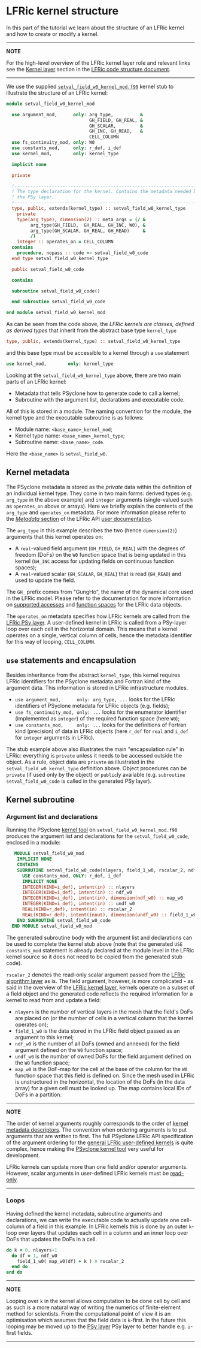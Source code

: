 # LFRic kernel structure

In this part of the tutorial we learn about the structure of an LFRic
kernel and how to create or modify a kernel.

---
**NOTE**

For the high-level overview of the LFRic kernel layer role and
relevant links see the [Kernel layer](
../background/LFRic_structure.md#kernel-layer) section in the
[LFRic code structure document](../background/LFRic_structure.md).

---

We use the supplied [`setval_field_w0_kernel_mod.f90`](
part1/setval_field_w0_kernel_mod.f90) kernel stub to illustrate the structure
of an LFRic kernel:

```fortran
module setval_field_w0_kernel_mod

  use argument_mod,      only: arg_type,          &
                               GH_FIELD, GH_REAL, &
                               GH_SCALAR,         &
                               GH_INC, GH_READ,   &
                               CELL_COLUMN
  use fs_continuity_mod, only: W0
  use constants_mod,     only: r_def, i_def
  use kernel_mod,        only: kernel_type

  implicit none

  private

  !-----------------------------------------------------------------------------
  ! The type declaration for the kernel. Contains the metadata needed by
  ! the PSy layer.
  !-----------------------------------------------------------------------------
  type, public, extends(kernel_type) :: setval_field_w0_kernel_type
    private
    type(arg_type), dimension(2) :: meta_args = (/ &
         arg_type(GH_FIELD,  GH_REAL, GH_INC, W0), &
         arg_type(GH_SCALAR, GH_REAL, GH_READ)     &
         /)
    integer :: operates_on = CELL_COLUMN
  contains
    procedure, nopass :: code => setval_field_w0_code
  end type setval_field_w0_kernel_type

  public setval_field_w0_code

  contains

  subroutine setval_field_w0_code()

  end subroutine setval_field_w0_code

end module setval_field_w0_kernel_mod
```

As can be seen from the code above, the *LFRic kernels are classes, defined
as derived types* that inherit from the abstract base type `kernel_type`

```fortran
type, public, extends(kernel_type) :: setval_field_w0_kernel_type
```

and this base type must be accessible to a kernel through a `use` statement

```fortran
use kernel_mod,        only: kernel_type
```

Looking at the `setval_field_w0_kernel_type` above, there are two main
parts of an LFRic kernel:
* Metadata that tells PSyclone how to generate code to call a kernel;
* Subroutine with the argument list, declarations and executable code.

All of this is stored in a module. The naming convention for the module,
the kernel type and the executable subroutine is as follows:

* Module name: `<base_name>_kernel_mod`;
* Kernel type name: `<base_name>_kernel_type`;
* Subroutine name: `<base_name>_code`.

Here the `<base_name>` is `setval_field_w0`.

## Kernel metadata

The PSyclone metadata is stored as the *private* data within the definition
of an individual kernel type. They come in two main forms: derived types
(e.g. `arg_type` in the above example) and `integer` arguments (single-valued
such as `operates_on` above or arrays). Here we briefly explain the contents
of the `arg_type` and `operates_on` metadata. For more information please refer
to the [*Metadata* section](
https://psyclone.readthedocs.io/en/stable/dynamo0p3.html#metadata)
of the LFRic API [user documentation](
https://psyclone.readthedocs.io/en/stable/dynamo0p3.html).

The `arg_type` in this example describes the two (hence `dimension(2)`)
arguments that this kernel operates on:
* A `real`-valued field argument (`GH_FIELD`, `GH_REAL`) with the degrees of
  freedom (DoFs) on the `W0` function space that is being updated in this kernel
  (`GH_INC` access for updating fields on continuous function spaces);
* A `real`-valued scalar (`GH_SCALAR`, `GH_REAL`) that is read
  (`GH_READ`) and used to update the field.

The `GH_` prefix comes from "GungHo", the name of the dynamical core used in
the LFRic model. Please refer to the documentation for more information on
[supported accesses](
https://psyclone.readthedocs.io/en/stable/dynamo0p3.html#valid-access-modes)
and [function spaces](
https://psyclone.readthedocs.io/en/stable/dynamo0p3.html#supported-function-spaces)
for the LFRic data objects.

The `operates_on` metadata specifies how LFRic kernels are called
from the [LFRic PSy layer](../background/LFRic_structure.md#psy-layer).
A user-defined kernel in LFRic is called from a PSy-layer loop over each
cell in the horizontal domain. This means that a kernel operates on a single,
vertical column of cells, hence the metadata identifier for this way
of looping, `CELL_COLUMN`.

## `use` statements and encapsulation

Besides inheritance from the abstract `kernel_type`, this kernel requires
LFRic identifiers for the PSyclone metadata and Fortran kind of the argument
data. This information is stored in LFRic infrastructure modules.

* `use argument_mod,      only: arg_type, ...` looks for the LFRic
  identifiers of PSyclone metadata for LFRic objects (e.g. fields);
* `use fs_continuity_mod, only: ...` looks for the enumerator identifier
  (implemented as `integer`) of the required function space (here `W0`);
* `use constants_mod,     only: ...` looks for the definitions of Fortran
  kind (precision) of data in LFRic objects (here `r_def` for `real` and
  `i_def` for `integer` arguments in LFRic).

The stub example above also illustrates the main "encapsulation rule" in
LFRic: everything is `private` unless it needs to be accessed outside the
object. As a rule, object data are `private` as illustrated in the
`setval_field_w0_kernel_type` definition above. Object procedures can be
`private` (if used only by the object) or `public`ly available (e.g.
`subroutine setval_field_w0_code` is called in the generated PSy layer).

## Kernel subroutine

### Argument list and declarations

Running the PSyclone [kernel tool](https://psyclone.readthedocs.io/en/stable/psyclone_kern.html) 
on `setval_field_w0_kernel_mod.f90` produces the argument list and
declarations for the `setval_field_w0_code`, enclosed in a module:

```fortran
   MODULE setval_field_w0_mod
    IMPLICIT NONE
    CONTAINS
    SUBROUTINE setval_field_w0_code(nlayers, field_1_w0, rscalar_2, ndf_w0, undf_w0, map_w0)
      USE constants_mod, ONLY: r_def, i_def
      IMPLICIT NONE
      INTEGER(KIND=i_def), intent(in) :: nlayers
      INTEGER(KIND=i_def), intent(in) :: ndf_w0
      INTEGER(KIND=i_def), intent(in), dimension(ndf_w0) :: map_w0
      INTEGER(KIND=i_def), intent(in) :: undf_w0
      REAL(KIND=r_def), intent(in) :: rscalar_2
      REAL(KIND=r_def), intent(inout), dimension(undf_w0) :: field_1_w0
    END SUBROUTINE setval_field_w0_code
  END MODULE setval_field_w0_mod
```

The generated subroutine body with the argument list and declarations
can be used to complete the kernel stub above (note that the generated
`USE constants_mod` statement is already declared at the module level
in the LFRic kernel source so it does not need to be copied from the
generated stub code).

`rscalar_2` denotes the read-only scalar argument passed from the
[LFRic algorithm layer](../background/LFRic_structure.md#algorithm-layer)
as is. The field argument, however, is more complicated - as said in the
overview of the [LFRic kernel layer](
../background/LFRic_structure.md#kernel-layer), kernels operate on a subset
of a field object and the generated code reflects the required information
for a kernel to read from and update a field:

* `nlayers` is the number of vertical layers in the mesh that the
  field's DoFs are placed on (or the number of cells in a vertical
  column that the kernel operates on);
* `field_1_w0` is the data stored in the LFRic field object passed as an
  argument to this kernel;
* `ndf_w0` is the number of all DoFs (owned and annexed) for the field
  argument defined on the `W0` function space;
* `undf_w0` is the number of owned DoFs for the field argument defined
  on the `W0` function space;
* `map_w0` is the DoF-map for the cell at the base of the column for
  the `W0` function space that this field is defined on. Since the mesh
  used in LFRic is unstructured in the horizontal, the location of the
  DoFs (in the data array) for a given cell must be looked up. The map
  contains local IDs of DoFs in a partition.

---
**NOTE**

The order of kernel arguments roughly corresponds to the order of
[kernel metadata descriptors](#kernel-metadata). The convention when
ordering arguments is to put arguments that are written to first.
The full PSyclone LFRic API specification of the argument ordering for
the [general LFRic user-defined kernels](
https://psyclone.readthedocs.io/en/stable/dynamo0p3.html#rules-for-general-purpose-kernels)
is quite complex, hence making the [PSyclone kernel tool](
https://psyclone.readthedocs.io/en/stable/psyclone_kern.html) very useful
for development.

LFRic kernels can update more than one field and/or operator arguments.
However, scalar arguments in user-defined LFRic kernels must be
[read-only](
https://psyclone.readthedocs.io/en/stable/dynamo0p3.html#valid-access-modes).

---

### Loops

Having defined the kernel metadata, subroutine arguments and
declarations, we can write the executable code to actually update one
cell-column of a field in this example. In LFRic kernels this is done by
an outer `k`-loop over layers that updates each cell in a column and an
inner loop over DoFs that updates the DoFs in a cell.

```fortran
do k = 0, nlayers-1
  do df = 1, ndf_w0
    field_1_w0( map_w0(df) + k ) = rscalar_2
  end do
end do
```

---
**NOTE**

Looping over `k` in the kernel allows computation to be done cell by cell
and as such is a more natural way of writing the numerics of finite-element
method for scientists. From the computational point of view it is an
optimisation which assumes that the field data is `k`-first. In the future
this looping may be moved up to the [PSy layer](
../background/LFRic_structure.md#psy-layer) PSy layer to
better handle e.g. `i`-first fields.

---

